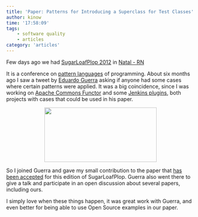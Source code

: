 ```yaml
---
title: 'Paper: Patterns for Introducing a Superclass for Test Classes'
author: kinow
time: '17:58:09'
tags:
    - software quality
    - articles
category: 'articles'
---
```


Few days ago we had [SugarLoafPlop 2012](http://www.dimap.ufrn.br/sugarloafplop2012/) in [Natal - RN](http://maps.google.com.br/maps?q=natal+-+rn&hl=en&sll=-23.682803,-46.595546&sspn=0.653971,1.352692&hnear=Natal+-+Rio+Grande+do+Norte&t=m&z=11) 

It is a conference on <a href="http://en.wikipedia.org/wiki/Pattern_language" title="Pattern Language">pattern languages</a> of programming. About six months ago I saw a tweet by <a href="https://twitter.com/emguerra" title="Eduardo Guerra">Eduardo Guerra</a> asking if anyone had some cases where certain patterns were applied. It was a big coincidence, since I was working on <a href="http://commons.apache.org/sandbox/functor/" title="Apache Commons Functor">Apache Commons Functor</a> and some <a href="http://www.jenkins-ci.org" title="Jenkins-CI">Jenkins plugins</a>, both projects with cases that could be used in his paper.

<p style="text-align: center"><a href="http://www.dimap.ufrn.br/sugarloafplop2012/"><img src="{{assets.sugarloaf2012_300_146}}" alt="" title="SugarLoaf Plop 2012" width="300" height="146" class="aligncenter size-medium wp-image-1071" /></a>

So I joined Guerra and gave my small contribution to the paper that <a href="http://www.dimap.ufrn.br/sugarloafplop2012/pages/acceptedpapers.html" title="accepted papers">has been accepted</a> for this edition of SugarLoafPlop. Guerra also went there to give a talk and participate in an open discussion about several papers, including ours.

I simply love when these things happen, it was great work with Guerra, and even better for being able to use Open Source examples in our paper.
